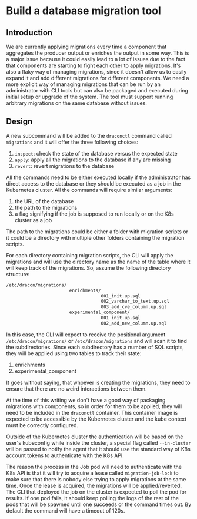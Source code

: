 # Build a database migration tool

## Introduction

We are currently applying migrations every time a component that aggregates the
producer output or enriches the output in some way. This is a major issue
because it could easily lead to a lot of issues due to the fact that components
are starting to fight each other to apply migrations. It's
also a flaky way of managing migrations, since it doesn't allow us to easily
expand it and add different migrations for different components. We need a more
explicit way of managing migrations that can be run by an administrator with CLI
tools but can also be packaged and executed during initial setup or upgrade of
the system. The tool must support running arbitrary migrations on the
same database without issues.

## Design

A new subcommand will be added to the `draconctl` command called `migrations`
and it will offer the three following choices:

1. `inspect`: check the state of the database versus the expected state
2. `apply`: apply all the migrations to the database if any are missing
3. `revert`: revert migrations to the database

All the commands need to be either executed locally if the administrator has
direct access to the database or they should be executed as a job in the
Kubernetes cluster. All the commands will require similar arguments:

1. the URL of the database
2. the path to the migrations
3. a flag signifying if the job is supposed to run locally or on the K8s
   cluster as a job

The path to the migrations could be either a folder with migration scripts or it
could be a directory with multiple other folders containing the migration
scripts.

For each directory containing migration scripts, the CLI will apply the
migrations and will use the directory name as the name of the table where it
will keep track of the migrations. So, assume the following directory structure:

```bash
/etc/dracon/migrations/
                        enrichments/
                                    001_init.up.sql
                                    002_varchar_to_text.up.sql
                                    003_add_cve_column.up.sql
                        experimental_component/
                                    001_init.up.sql
                                    002_add_new_column.up.sql
```

In this case, the CLI will expect to receive the positional argument
`/etc/dracon/migrations/` or `/etc/dracon/migrations` and will scan it to find
the subdirectories. Since each subdirectory has a number of SQL scripts, they
will be applied using two tables to track their state:

1. enrichments
2. experimental\_component

It goes without saying, that whoever is creating the migrations, they need to
ensure that there are no weird interactions between them.

At the time of this writing we don't have a good way of packaging migrations
with components, so in order for them to be applied, they will need to be
included in the `draconctl` container. This container image is expected to be
accessible by the Kubernetes cluster and the kube context must be correctly
configured.

Outside of the Kubernetes cluster the authentication will be based on the user's
kubeconfig while inside the cluster, a special flag called `--in-cluster` will
be passed to notify the agent that it should use the standard way of K8s account
tokens to authenticate with the K8s API.

The reason the process in the Job pod will need to authenticate with the K8s API
is that it will try to acquire a lease called `migration-job-lock` to make sure
that there is nobody else trying to apply migrations at the same time. Once the
lease is acquired, the migrations will be applied/reverted. The CLI that
deployed the job on the cluster is expected to poll the pod for results. If one
pod fails, it should keep polling the logs of the rest of the pods that will be
spawned until one succeeds or the command times out. By default the command will
have a timeout of 120s.
